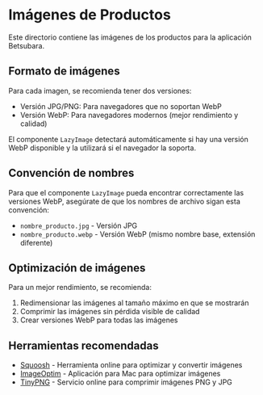 # Imágenes de Productos

Este directorio contiene las imágenes de los productos para la aplicación Betsubara.

## Formato de imágenes

Para cada imagen, se recomienda tener dos versiones:
- Versión JPG/PNG: Para navegadores que no soportan WebP
- Versión WebP: Para navegadores modernos (mejor rendimiento y calidad)

El componente `LazyImage` detectará automáticamente si hay una versión WebP disponible y la utilizará si el navegador la soporta.

## Convención de nombres

Para que el componente `LazyImage` pueda encontrar correctamente las versiones WebP, asegúrate de que los nombres de archivo sigan esta convención:

- `nombre_producto.jpg` - Versión JPG
- `nombre_producto.webp` - Versión WebP (mismo nombre base, extensión diferente)

## Optimización de imágenes

Para un mejor rendimiento, se recomienda:

1. Redimensionar las imágenes al tamaño máximo en que se mostrarán
2. Comprimir las imágenes sin pérdida visible de calidad
3. Crear versiones WebP para todas las imágenes

## Herramientas recomendadas

- [Squoosh](https://squoosh.app/) - Herramienta online para optimizar y convertir imágenes
- [ImageOptim](https://imageoptim.com/) - Aplicación para Mac para optimizar imágenes
- [TinyPNG](https://tinypng.com/) - Servicio online para comprimir imágenes PNG y JPG
